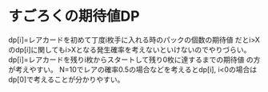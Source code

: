 # すごろくの期待値DP

dp[i]=レアカードを初めて丁度i枚手に入れる時のパックの個数の期待値 だとi>Xのdp[i]に関してもi>Xとなる発生確率を考えないといけないのでやりづらい。
dp[i]=レアカードを残りi枚からスタートして残り0枚に達するまでの期待値 の方が考えやすい。
N=10でレアの確率0.5の場合などを考えるとdp[i], i<0の場合はdp[0]で考えることが分かりやすい。
